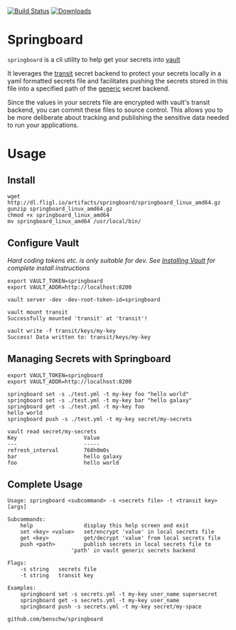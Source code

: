 [![Build Status](https://travis-ci.org/benschw/springboard.svg?branch=master)](https://travis-ci.org/benschw/springboard)
[![Downloads](https://img.shields.io/badge/download-release-blue.svg)](http://dl.fligl.io/#/springboard)

# Springboard

`springboard` is a cli utility to help get your secrets into [vault](https://www.vaultproject.io)

It leverages the [transit](https://www.vaultproject.io/docs/secrets/transit/index.html) secret backend to 
protect your secrets locally in a yaml formatted secrets file and facilitates pushing
the secrets stored in this file into a specified path of the
[generic](https://www.vaultproject.io/docs/secrets/generic/index.html) secret backend.

Since the values in your secrets file are encrypted with vault's transit backend, 
you can commit these files to source control. This allows you to be more deliberate about
tracking and publishing the sensitive data needed to run your applications.


# Usage

## Install

	wget http://dl.fligl.io/artifacts/springboard/springboard_linux_amd64.gz
	gunzip springboard_linux_amd64.gz
	chmod +x springboard_linux_amd64
	mv springboard_linux_amd64 /usr/local/bin/

## Configure Vault

_Hard coding tokens etc. is only suitable for dev. See
[Installing Vault](https://www.vaultproject.io/docs/install/index.html)
for complete install instructions_

	export VAULT_TOKEN=springboard
	export VAULT_ADDR=http://localhost:8200 

	vault server -dev -dev-root-token-id=springboard

	vault mount transit
	Successfully mounted 'transit' at 'transit'!

	vault write -f transit/keys/my-key
	Success! Data written to: transit/keys/my-key


## Managing Secrets with Springboard

	export VAULT_TOKEN=springboard
	export VAULT_ADDR=http://localhost:8200 

	springboard set -s ./test.yml -t my-key foo "hello world"
	springboard set -s ./test.yml -t my-key bar "hello galaxy"
	springboard get -s ./test.yml -t my-key foo
	hello world
	springboard push -s ./test.yml -t my-key secret/my-secrets

	vault read secret/my-secrets
	Key                     Value
	---                     -----
	refresh_interval        768h0m0s
	bar                     hello galaxy
	foo                     hello world

## Complete Usage

	Usage: springboard <subcommand> -s <secrets file> -t <transit key> [args]

	Subcommands:
	    help                display this help screen and exit
	    set <key> <value>   set/encrypt 'value' in local secrets file
	    get <key>           get/decrypt 'value' from local secrets file
	    push <path>         publish secrets in local secrets file to
                        'path' in vault generic secrets backend

	Flags:
	    -s string   secrets file
	    -t string   transit key

	Examples:
	    springboard set -s secrets.yml -t my-key user_name supersecret
	    springboard get -s secrets.yml -t my-key user_name
	    springboard push -s secrets.yml -t my-key secret/my-space

	github.com/benschw/springboard
